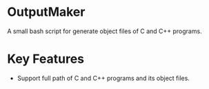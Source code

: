 # OutputMaker
A small bash script for generate object files of C and C++ programs.

# Key Features
- Support full path of C and C++ programs and its object files.

